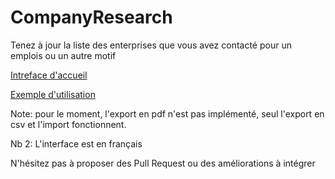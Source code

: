 # CompanyResearch

Tenez à jour la liste des enterprises que vous avez contacté pour un emplois ou un autre motif

[Intreface d'accueil](https://scontent.tutosfaciles48.fr/assets/img/18a24267-7b6a-4b4d-9941-5fe6a49045b6.png)

[Exemple d'utilisation](https://scontent.tutosfaciles48.fr/assets/img/8de72c0b-2bbe-495a-b1ac-c5d6d61b4b5f.png)

Note: pour le moment, l'export en pdf n'est pas implémenté, seul l'export en csv et l'import fonctionnent.

Nb 2: L'interface est en français

N'hésitez pas à proposer des Pull Request ou des améliorations à intégrer
